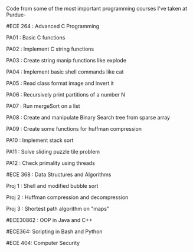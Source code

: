 Code from some of the most important programming courses I've taken at Purdue-

#ECE 264 : Advanced C Programming

  PA01 : Basic C functions
  
  PA02 : Implement C string functions
  
  PA03 : Create string manip functions like explode
  
  PA04 : Implement basic shell commands like cat
  
  PA05 : Read class format image and invert it
  
  PA06 : Recursively print partitions of a number N
  
  PA07 : Run mergeSort on a list
  
  PA08 : Create and manipulate Binary Search tree from sparse array
  
  PA09 : Create some functions for huffman compression
  
  PA10 : Implement stack sort

  PA11 : Solve sliding puzzle tile problem
  
  PA12 : Check primality using threads



#ECE 368 : Data Structures and Algorithms

Proj 1 : Shell and modified bubble sort

Proj 2 : Huffman compression and decompression

Proj 3 : Shortest path algorithm on "maps"


#ECE30862 : OOP in Java and C++

#ECE364: Scripting in Bash and Python

#ECE 404: Computer Security
